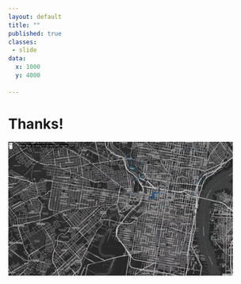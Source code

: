 ```yaml
---
layout: default
title: ""
published: true
classes:
 - slide
data:
  x: 1000
  y: 4000

---
```


# Thanks! #

![Animation GIF](img/cyclephilly.gif "CyclePhilly time lapse")